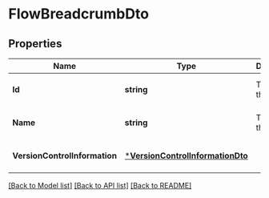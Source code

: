 # FlowBreadcrumbDto

## Properties
Name | Type | Description | Notes
------------ | ------------- | ------------- | -------------
**Id** | **string** | The id of the group. | [optional] [default to null]
**Name** | **string** | The id of the group. | [optional] [default to null]
**VersionControlInformation** | [***VersionControlInformationDto**](VersionControlInformationDTO.md) |  | [optional] [default to null]

[[Back to Model list]](../README.md#documentation-for-models) [[Back to API list]](../README.md#documentation-for-api-endpoints) [[Back to README]](../README.md)

